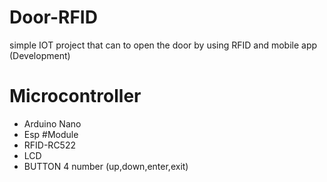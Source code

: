 # Door-RFID
simple IOT project that can to open the door by using RFID and mobile app (Development)
# Microcontroller
- Arduino Nano
- Esp
#Module
- RFID-RC522
- LCD
- BUTTON 4 number (up,down,enter,exit)

